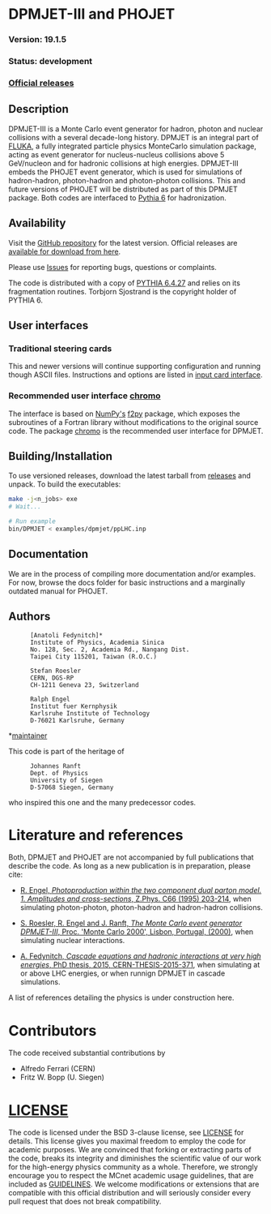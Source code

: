 # DPMJET-III and PHOJET

### Version: 19.1.5

### Status: development

### [Official releases](https://github.com/afedynitch/dpmjet/releases)

## Description

DPMJET-III is a Monte Carlo event generator for hadron, photon and nuclear collisions with a several decade-long history. DPMJET is an integral part of [FLUKA](https://www.fluka.org), a fully integrated particle physics
MonteCarlo simulation package, acting as event generator for nucleus-nucleus collisions above 5 GeV/nucleon and for hadronic collisions at high energies.
DPMJET-III embeds the PHOJET event generator, which is used for simulations of
hadron-hadron, photon-hadron and photon-photon collisions. This and future versions of PHOJET will be distributed as part of this DPMJET package. Both codes are interfaced to [Pythia 6](https://pythiasix.hepforge.org) for hadronization.

## Availability

Visit the [GitHub repository](https://github.com/afedynitch/dpmjet) for the latest version. Official releases are [available for download from here](https://github.com/afedynitch/dpmjet/releases).

Please use [Issues](https://github.com/afedynitch/dpmjet/issues) for reporting bugs, questions or complaints.

The code is distributed with a copy of [PYTHIA 6.4.27](https://pythiasix.hepforge.org) and relies on its fragmentation routines. Torbjorn Sjostrand is the copyright holder of PYTHIA 6.

## User interfaces

### Traditional steering cards

This and newer versions will continue supporting configuration and running though ASCII files. Instructions and options are listed in [input card interface](docs/dpmjet_steering_cards.md).

### Recommended user interface [chromo](https://github.com/impy-project/chromo)

The interface is based on [NumPy's](https://docs.scipy.org/doc/numpy/index.html) [f2py](https://docs.scipy.org/doc/numpy/f2py/index.html) package, which exposes the subroutines of a Fortran library without modifications to the original source code. The package [chromo](https://github.com/impy-project/chromo) is the recommended user interface for DPMJET.

## Building/Installation

To use versioned releases, download the latest tarball from [releases](https://github.com/afedynitch/dpmjet/releases) and unpack.
To build the executables:

```bash
make -j<n_jobs> exe
# Wait...

# Run example
bin/DPMJET < examples/dpmjet/ppLHC.inp
```

## Documentation

We are in the process of compiling more documentation and/or examples. For now, browse the docs folder for basic instructions and a marginally outdated manual for PHOJET.

## Authors

          [Anatoli Fedynitch]*
          Institute of Physics, Academia Sinica                            
          No. 128, Sec. 2, Academia Rd., Nangang Dist.
          Taipei City 115201, Taiwan (R.O.C.)
          
          Stefan Roesler
          CERN, DGS-RP
          CH-1211 Geneva 23, Switzerland

          Ralph Engel
          Institut fuer Kernphysik
          Karlsruhe Institute of Technology
          D-76021 Karlsruhe, Germany

*[maintainer](mailto:af.gh179@outlook.com)

This code is part of the heritage of

          Johannes Ranft
          Dept. of Physics
          University of Siegen
          D-57068 Siegen, Germany

who inspired this one and the many predecessor codes.

# Literature and references

Both, DPMJET and PHOJET are not accompanied by full publications that describe the code. As long as a new publication is in preparation, please cite:

- [R. Engel, *Photoproduction within the two component dual parton model. 1. Amplitudes and cross-sections*, Z.Phys. C66 (1995) 203-214](http://inspirehep.net/record/373339), when simulating photon-photon, photon-hadron and hadron-hadron collisions.

- [S. Roesler, R. Engel and J. Ranft, *The Monte Carlo event generator DPMJET-III*, Proc. 'Monte Carlo 2000', Lisbon, Portugal, (2000)](http://inspirehep.net/record/538940), when simulating nuclear interactions.

- [A. Fedynitch, *Cascade equations and hadronic interactions at very high energies*, PhD thesis, 2015, CERN-THESIS-2015-371](http://inspirehep.net/record/1503512), when simulating at or above LHC energies, or when runnign DPMJET in cascade simulations.

A list of references detailing the physics is under construction here.

# Contributors

The code received substantial contributions by

- Alfredo Ferrari (CERN)
- Fritz W. Bopp (U. Siegen)

# [LICENSE](LICENSE)

The code is licensed under the BSD 3-clause license, see [LICENSE](LICENSE) for details. This license gives you maximal freedom to employ the code for academic purposes. We are convinced that forking or extracting parts of the code, breaks its integrity and diminishes the scientific value of our work for the high-energy physics community as a whole. Therefore, we strongly encourage you to respect the MCnet academic usage guidelines, that are included as [GUIDELINES](GUIDELINES). We welcome modifications or extensions that are compatible with this official distribution and will seriously consider every pull request that does not break compatibility.
